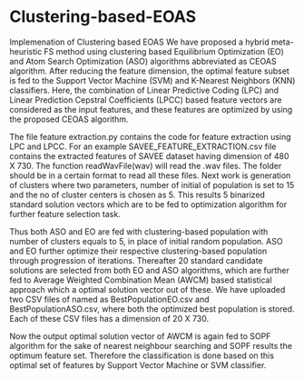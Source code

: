 # Clustering-based-EOAS
Implemenation of Clustering based EOAS 
We have proposed a hybrid meta-heuristic FS method using clustering based Equilibrium Optimization (EO) and Atom Search Optimization (ASO) algorithms abbreviated as CEOAS algorithm. 
After reducing the feature dimension, the optimal feature subset is fed to the Support Vector Machine (SVM) and K-Nearest Neighbors (KNN) classifiers. 
Here, the combination of Linear Predictive Coding (LPC) and Linear Prediction Cepstral Coefficients (LPCC) based feature vectors are considered as the input features, and these features 
are optimized by using the proposed CEOAS algorithm.

The file feature extraction.py contains the code for feature extraction using LPC and LPCC. 
For an example SAVEE_FEATURE_EXTRACTION.csv file contains the extracted features of SAVEE dataset having dimension of 480 X 730. 
The function readWavFile(wav) will read the .wav files. 
The folder should be in a certain format to read all these files. Next work is generation of clusters where two parameters, number of initial of population is set to 15 and the no of cluster centers is chosen as 5. This results 5 binarized standard solution vectors which are to be fed to optimization algorithm for further feature selection task.   

Thus both ASO and EO are fed with clustering-based population with number of clusters equals to 5, in place of initial random population. ASO and EO further optimize their respective clustering-based population through progression of iterations. Thereafter 20 standard candidate solutions are selected from both EO and ASO algorithms, which are further fed to Average Weighted Combination Mean (AWCM) based statistical approach which a optimal solution vector out of these. We have uploaded two CSV files of named as BestPopulationEO.csv and BestPopulationASO.csv, where both the optimized best population is stored. Each of these CSV files has a dimension of 20 X 730. 

Now the output optimal solution vector of AWCM is again fed to SOPF algorithm for the sake of nearest neighbour searching and SOPF results the optimum feature set. Therefore the classification is done based on this optimal set of features by Support Vector Machine or SVM classifier. 
